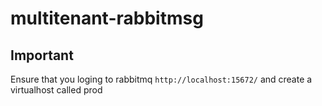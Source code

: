 # multitenant-rabbitmsg
## Important
Ensure that you loging to rabbitmq ```http://localhost:15672/``` and create a virtualhost called prod